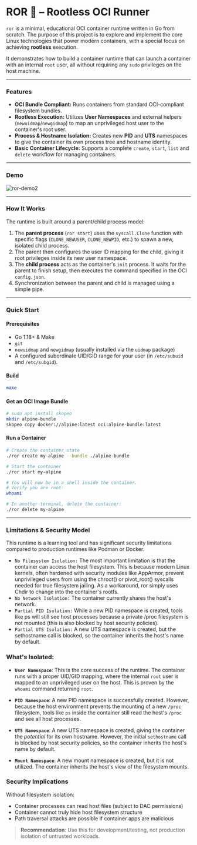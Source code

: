 # ROR 🦁 – Rootless OCI Runner

`ror` is a minimal, educational OCI container runtime written in Go from scratch. The purpose of this project is to explore and implement the core Linux technologies that power modern containers, with a special focus on achieving **rootless** execution.

It demonstrates how to build a container runtime that can launch a container with an internal `root` user, all without requiring any `sudo` privileges on the host machine.

---

### Features

* **OCI Bundle Compliant:** Runs containers from standard OCI-compliant filesystem bundles.
* **Rootless Execution:** Utilizes **User Namespaces** and external helpers (`newuidmap`/`newgidmap`) to map an unprivileged host user to the container's root user.
* **Process & Hostname Isolation:** Creates new **PID** and **UTS** namespaces to give the container its own process tree and hostname identity.
* **Basic Container Lifecycle:** Supports a complete `create`, `start`, `list` and `delete` workflow for managing containers.

---

### Demo
![ror-demo2](https://github.com/user-attachments/assets/a31983f0-e877-4960-ac7d-25c91c5808ed)

---

### How It Works

The runtime is built around a parent/child process model:
1.  The **parent process** (`ror start`) uses the `syscall.Clone` function with specific flags (`CLONE_NEWUSER`, `CLONE_NEWPID`, etc.) to spawn a new, isolated child process.
2.  The parent then configures the user ID mapping for the child, giving it root privileges inside its new user namespace.
3.  The **child process** acts as the container's `init` process. It waits for the parent to finish setup, then executes the command specified in the OCI `config.json`.
4.  Synchronization between the parent and child is managed using a simple pipe.

---

### Quick Start

#### Prerequisites
* Go 1.18+ & Make
* `git`
* `newuidmap` and `newgidmap` (usually installed via the `uidmap` package)
* A configured subordinate UID/GID range for your user (in `/etc/subuid` and `/etc/subgid`).

#### Build
```bash
make
```

#### Get an OCI Image Bundle
```bash
# sudo apt install skopeo
mkdir alpine-bundle
skopeo copy docker://alpine:latest oci:alpine-bundle:latest
```

#### Run a Container
```bash
# Create the container state
./ror create my-alpine --bundle ./alpine-bundle

# Start the container
./ror start my-alpine

# You will now be in a shell inside the container.
# Verify you are root:
whoami

# In another terminal, delete the container:
./ror delete my-alpine
```

--- 

### Limitations & Security Model
This runtime is a learning tool and has significant security limitations compared to production runtimes like Podman or Docker.

- `No Filesystem Isolation:` The most important limitation is that the container can access the host filesystem. This is because modern Linux kernels, often hardened with security modules like AppArmor, prevent unprivileged users from using the chroot() or pivot_root() syscalls needed for true filesystem jailing. As a workaround, ror simply uses Chdir to change into the container's rootfs.
- `No Network Isolation:` The container currently shares the host's network.
- `Partial PID Isolation:` While a new PID namespace is created, tools like ps will still see host processes because a private /proc filesystem is not mounted (this is also blocked by host security policies).
- `Partial UTS Isolation:` A new UTS namespace is created, but the sethostname call is blocked, so the container inherits the host's name by default.

### What's Isolated:
- **`User Namespace`**: This is the core success of the runtime. The container runs with a proper UID/GID mapping, where the internal `root` user is mapped to an unprivileged user on the host. This is proven by the `whoami` command returning `root`.

- **`PID Namespace`**: A new PID namespace is successfully created. However, because the host environment prevents the mounting of a new `/proc` filesystem, tools like `ps` inside the container still read the host's `/proc` and see all host processes.

- **`UTS Namespace`**: A new UTS namespace is created, giving the container the *potential* for its own hostname. However, the initial `sethostname` call is blocked by host security policies, so the container inherits the host's name by default.

- **`Mount Namespace`**: A new mount namespace is created, but it is not utilized. The container inherits the host's view of the filesystem mounts.


### Security Implications

Without filesystem isolation:
- Container processes can read host files (subject to DAC permissions)
- Container cannot truly hide host filesystem structure
- Path traversal attacks are possible if container apps are malicious

> **Recommendation**: Use this for development/testing, not production isolation of untrusted workloads.

